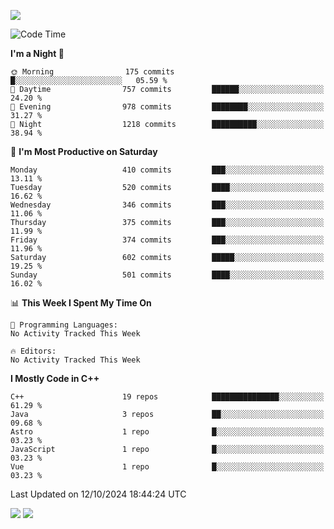 ![](https://komarev.com/ghpvc/?username=lilpidgey&color=red)
<!--START_SECTION:waka-->
![Code Time](http://img.shields.io/badge/Code%20Time-1%2C491%20hrs%2018%20mins-blue)

**I'm a Night 🦉** 

```text
🌞 Morning                175 commits         █░░░░░░░░░░░░░░░░░░░░░░░░   05.59 % 
🌆 Daytime                757 commits         ██████░░░░░░░░░░░░░░░░░░░   24.20 % 
🌃 Evening                978 commits         ████████░░░░░░░░░░░░░░░░░   31.27 % 
🌙 Night                  1218 commits        ██████████░░░░░░░░░░░░░░░   38.94 % 
```
📅 **I'm Most Productive on Saturday** 

```text
Monday                   410 commits         ███░░░░░░░░░░░░░░░░░░░░░░   13.11 % 
Tuesday                  520 commits         ████░░░░░░░░░░░░░░░░░░░░░   16.62 % 
Wednesday                346 commits         ███░░░░░░░░░░░░░░░░░░░░░░   11.06 % 
Thursday                 375 commits         ███░░░░░░░░░░░░░░░░░░░░░░   11.99 % 
Friday                   374 commits         ███░░░░░░░░░░░░░░░░░░░░░░   11.96 % 
Saturday                 602 commits         █████░░░░░░░░░░░░░░░░░░░░   19.25 % 
Sunday                   501 commits         ████░░░░░░░░░░░░░░░░░░░░░   16.02 % 
```


📊 **This Week I Spent My Time On** 

```text
💬 Programming Languages: 
No Activity Tracked This Week

🔥 Editors: 
No Activity Tracked This Week
```

**I Mostly Code in C++** 

```text
C++                      19 repos            ███████████████░░░░░░░░░░   61.29 % 
Java                     3 repos             ██░░░░░░░░░░░░░░░░░░░░░░░   09.68 % 
Astro                    1 repo              █░░░░░░░░░░░░░░░░░░░░░░░░   03.23 % 
JavaScript               1 repo              █░░░░░░░░░░░░░░░░░░░░░░░░   03.23 % 
Vue                      1 repo              █░░░░░░░░░░░░░░░░░░░░░░░░   03.23 % 
```




 Last Updated on 12/10/2024 18:44:24 UTC
<!--END_SECTION:waka-->
![](https://hit.yhype.me/github/profile?user_id=42968544)
![](https://komarev.com/ghpvc/?lilpidgey)
